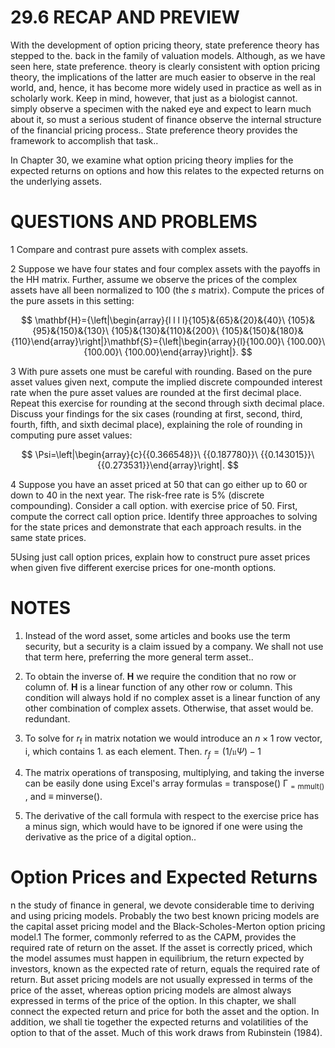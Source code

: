 # 29.6 RECAP AND PREVIEW

With the development of option pricing theory, state preference theory has stepped to the. back in the family of valuation models. Although, as we have seen here, state preference. theory is clearly consistent with option pricing theory, the implications of the latter are much easier to observe in the real world, and, hence, it has become more widely used in practice as well as in scholarly work. Keep in mind, however, that just as a biologist cannot. simply observe a specimen with the naked eye and expect to learn much about it, so must a serious student of finance observe the internal structure of the financial pricing process.. State preference theory provides the framework to accomplish that task..

In Chapter 30, we examine what option pricing theory implies for the expected returns on options and how this relates to the expected returns on the underlying assets.

# QUESTIONS AND PROBLEMS

1 Compare and contrast pure assets with complex assets.

2 Suppose we have four states and four complex assets with the payoffs in the HH matrix. Further, assume we observe the prices of the complex assets have all been normalized to 100 (the $s$ matrix). Compute the prices of the pure assets in this setting:

$$
\mathbf{H}={\left|\begin{array}{l l l l}{105}&{65}&{20}&{40}\ {105}&{95}&{150}&{130}\ {105}&{130}&{110}&{200}\ {105}&{150}&{180}&{110}\end{array}\right|}\mathbf{S}={\left|\begin{array}{l}{100.00}\ {100.00}\ {100.00}\ {100.00}\end{array}\right|}.
$$

3 With pure assets one must be careful with rounding. Based on the pure asset values given next, compute the implied discrete compounded interest rate when the pure asset values are rounded at the first decimal place. Repeat this exercise for rounding at the second through sixth decimal place. Discuss your findings for the six cases (rounding at first, second, third, fourth, fifth, and sixth decimal place), explaining the role of rounding in computing pure asset values:

$$
\Psi=\left|\begin{array}{c}{{0.366548}}\ {{0.187780}}\ {{0.143015}}\ {{0.273531}}\end{array}\right|.
$$

4 Suppose you have an asset priced at 50 that can go either up to 60 or down to 40 in the next year. The risk-free rate is $5\%$ (discrete compounding). Consider a call option. with exercise price of 50. First, compute the correct call option price. Identify three approaches to solving for the state prices and demonstrate that each approach results. in the same state prices.

5Using just call option prices, explain how to construct pure asset prices when given five different exercise prices for one-month options.

# NOTES

1. Instead of the word asset, some articles and books use the term security, but a security is a claim issued by a company. We shall not use that term here, preferring the more general term asset..

2. To obtain the inverse of. $\mathbf{H}$ we require the condition that no row or column of. $\mathbf{H}$ is a linear function of any other row or column. This condition will always hold if no complex asset is a linear function of any other combination of complex assets. Otherwise, that asset would be. redundant.
3. To solve for $r_{\mathrm{f}}$ in matrix notation we would introduce an $n\times1$ row vector, i, which contains 1. as each element. Then. $r_{f}=(1/\mathfrak{u}\Psi)-1$
4. The matrix operations of transposing, multiplying, and taking the inverse can be easily done using Excel's array formulas $=$ transpose() $\mathsf{\Gamma}_{\mathsf{=m m u l t}()}$ , and $\equiv$ minverse().
5. The derivative of the call formula with respect to the exercise price has a minus sign, which would have to be ignored if one were using the derivative as the price of a digital option..

# Option Prices and Expected Returns

n the study of finance in general, we devote considerable time to deriving and using pricing models. Probably the two best known pricing models are the capital asset pricing model and the Black-Scholes-Merton option pricing model.1 The former, commonly referred to as the CAPM, provides the required rate of return on the asset. If the asset is correctly priced, which the model assumes must happen in equilibrium, the return expected by investors, known as the expected rate of return, equals the required rate of return. But asset pricing models are not usually expressed in terms of the price of the asset, whereas option pricing models are almost always expressed in terms of the price of the option. In this chapter, we shall connect the expected return and price for both the asset and the option. In addition, we shall tie together the expected returns and volatilities of the option to that of the asset. Much of this work draws from Rubinstein (1984).
